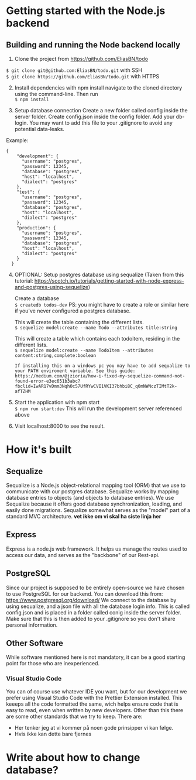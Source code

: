 # Getting started with the Node.js backend

## Building and running the Node backend locally

1. Clone the project from https://github.com/EliasBN/todo

`$ git clone git@github.com:EliasBN/todo.git` with SSH  
`$ git clone https://github.com/EliasBN/todo.git` with HTTPS

2. Install dependencies with npm install
   navigate to the cloned directory using the command-line. Then run  
   `$ npm install`

3. Setup database connection
   Create a new folder called config inside the server folder. Create config.json inside the config folder. Add your db-login. You may want to add this file to your .gitignore to avoid any potential data-leaks.

Example:

```
{
    "development": {
      "username": "postgres",
      "password": 12345,
      "database": "postgres",
      "host": "localhost",
      "dialect": "postgres"
    },
    "test": {
      "username": "postgres",
      "password": 12345,
      "database": "postgres",
      "host": "localhost",
      "dialect": "postgres"
    },
    "production": {
      "username": "postgres",
      "password": 12345,
      "database": "postgres",
      "host": "localhost",
      "dialect": "postgres"
    }
  }
```

4. OPTIONAL: Setup postgres database using sequalize (Taken from this tutorial: https://scotch.io/tutorials/getting-started-with-node-express-and-postgres-using-sequelize)

    Create a database  
      `$ createdb todos-dev` 
      PS: you might have to create a role or similar here if you've never configured a postgres database.  


    This will create the table containing the different lists.  
      `$ sequelize model:create --name Todo --attributes title:string`
      

    This will create a table which contains each todoitem, residing in the different lists.  
      `$ sequelize model:create --name TodoItem --attributes content:string,complete:boolean`
       
       If installing this on a windows pc you may have to add sequalize to your PATH enviroment variable. See this guide: https://medium.com/@jzioria/how-i-fixed-my-sequelize-command-not-found-error-e3ec651b3abc?fbclid=IwAR17vDmm3NqhOc57UfRYwCVI1VKI37bhbi8C_q0mNWNczTIMtT2k-afTZHM   
              

5. Start the application with npm start  
   `$ npm run start:dev` This will run the development server referenced above

6. Visit localhost:8000 to see the result.


# How it's built

## Sequalize

Sequalize is a Node.js object-relational mapping tool (ORM) that we use to communicate with our postgres database. Sequalize works by mapping database entries to objects (and objects to database entries). We use Sequalize because it offers good database synchronization, loading, and easily done migrations. Sequalize somewhat serves as the "model" part of a standard MVC architecture. <b>vet ikke om vi skal ha siste linja her </b>

## Express

Express is a node.js web framework. It helps us manage the routes used to access our data, and serves as the "backbone" of our Rest-api.

## PostgreSQL

Since our project is supposed to be entirely open-source we have chosen to use PostgreSQL for our backend. You can download this from: https://www.postgresql.org/download/
We connect to the database by using sequalize, and a json file with all the database login info. This is called config.json and is placed in a folder called conig inside the server folder. Make sure that this is then added to your .gitignore so you don't share personal information.

## Other Software

While software mentioned here is not mandatory, it can be a good starting point for those who are inexperienced. 

### Visual Studio Code

You can of course use whatever IDE you want, but for our development we prefer using Visual Studio Code with the Prettier Extension installed. This keeeps all the code formatted the same, wich helps ensure code that is easy to read, even when written by new developers. Other than this there are some other standards that we try to keep. There are:

- Her tenker jeg at vi kommer på noen gode prinsipper vi kan følge.
- Hvis ikke kan dette bare fjernes

# Write about how to change database?

